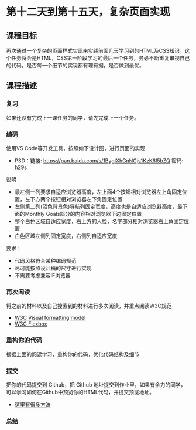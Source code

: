 <h1 id="-">第十二天到第十五天，复杂页面实现</h1>
<h2 id="-">课程目标</h2>
<p>再次通过一个复杂的页面样式实现来实践前面几天学习到的HTML及CSS知识。这个任务将会是HTML，CSS第一阶段学习的最后一个任务，务必不断重复审视自己的代码，是否每一个细节的实现都有理有据，是否做到最优。</p>
<h2 id="-">课程描述</h2>
<h3 id="-">复习</h3>
<p>如果还没有完成上一课任务的同学，请先完成上一个任务。</p>
<h3 id="-">编码</h3>
<p>使用VS Code等开发工具，按照如下设计图，进行页面的实现</p>
<ul>
<li>PSD：链接: <a href="https://pan.baidu.com/s/1BygIXhCnNGjs1KzK6l5bZQ">https://pan.baidu.com/s/1BygIXhCnNGjs1KzK6l5bZQ</a> 密码: h29s</li>
</ul>
<p>说明：</p>
<ul>
<li>最左侧一列要求自适应浏览器高度，左上面4个按钮相对浏览器左上角固定位置，左下方两个按钮相对浏览器左下角固定位置</li>
<li>左侧第二列(蓝色背景色)导航列固定宽度，高度也是自适应浏览器高度，最下面的Monthly Goals部分的内容相对浏览器下边固定位置</li>
<li>整个白色区域自适应宽度，右上方的人脸，名字部分相对浏览器右上角固定位置</li>
<li>白色区域左侧列固定宽度，右侧列自适应宽度</li>
</ul>
<p>要求：</p>
<ul>
<li>代码风格符合某种编码规范</li>
<li>尽可能按照设计稿的尺寸进行实现</li>
<li>不需要考虑兼容IE浏览器</li>
</ul>
<h3 id="-">再次阅读</h3>
<p>将之前的材料以及自己搜索到的材料进行多次阅读，并重点阅读W3C规范</p>
<ul>
<li><a href="https://www.w3.org/TR/2011/REC-CSS2-20110607/visuren.html#q9.0">W3C Visual formatting model</a></li>
<li><a href="https://www.w3.org/TR/2017/CR-css-flexbox-1-20171019/">W3C Flexbox</a></li>
</ul>
<h3 id="-">重构你的代码</h3>
<p>根据上面的阅读学习，重构你的代码，优化代码结构及细节</p>
<h3 id="-">提交</h3>
<p>把你的代码提交到 Github，把 Github 地址提交到作业里，如果有余力的同学，可以学习如何在Github中预览你的HTML代码，并提交预览地址。</p>
<ul>
<li><a href="https://www.zhihu.com/question/24156818">这里有很多方法</a></li>
</ul>
<h3 id="-">总结</h3>

